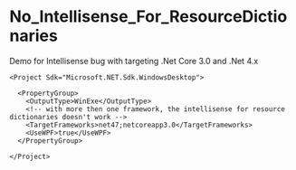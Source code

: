# No_Intellisense_For_ResourceDictionaries
Demo for Intellisense bug with targeting .Net Core 3.0 and .Net 4.x

```
<Project Sdk="Microsoft.NET.Sdk.WindowsDesktop">

  <PropertyGroup>
    <OutputType>WinExe</OutputType>
    <!-- with more then one framework, the intellisense for resource dictionaries doesn't work -->
    <TargetFrameworks>net47;netcoreapp3.0</TargetFrameworks>
    <UseWPF>true</UseWPF>
  </PropertyGroup>

</Project>
```
